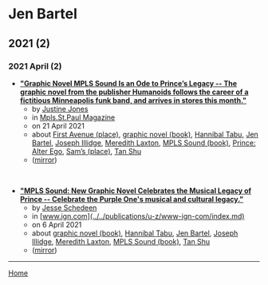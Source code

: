 # Jen Bartel

## 2021 (2)

### 2021 April (2)

 - [**"Graphic Novel MPLS Sound Is an Ode to Prince’s Legacy -- The graphic novel from the publisher Humanoids follows the career of a fictitious Minneapolis funk band, and arrives in stores this month."**](https://mspmag.com/arts-and-culture/graphic-novel-mpls-sound-is-an-ode-to-prince-legacy/)
    - by [Justine Jones](../../authors/justine-jones/index.md)
    - in [Mpls.St.Paul Magazine](../../publications/k-o/mpls-st-paul-magazine/index.md)
    - on 21 April 2021
    - about [First Avenue (place)](../../topics/place/first-avenue/index.md), [graphic novel (book)](../../topics/book/graphic-novel/index.md), [Hannibal Tabu](../../topics/hannibal-tabu/index.md), [Jen Bartel](../../topics/jen-bartel/index.md), [Joseph Illidge](../../topics/joseph-illidge/index.md), [Meredith Laxton](../../topics/meredith-laxton/index.md), [MPLS Sound (book)](../../topics/book/mpls-sound/index.md), [Prince: Alter Ego](../../topics/prince-alter-ego/index.md), [Sam’s (place)](../../topics/place/sam-s/index.md), [Tan Shu](../../topics/tan-shu/index.md)
    - ([mirror](https://web.archive.org/web/*/https://mspmag.com/arts-and-culture/graphic-novel-mpls-sound-is-an-ode-to-prince-legacy/))

<br />

 - [**"MPLS Sound: New Graphic Novel Celebrates the Musical Legacy of Prince -- Celebrate the Purple One's musical and cultural legacy."**](https://www.ign.com/articles/mpls-sound-graphic-novel-preview-prince-music)
    - by [Jesse Schedeen](../../authors/jesse-schedeen/index.md)
    - in [www.ign.com](../../publications/u-z/www-ign-com/index.md)
    - on 6 April 2021
    - about [graphic novel (book)](../../topics/book/graphic-novel/index.md), [Hannibal Tabu](../../topics/hannibal-tabu/index.md), [Jen Bartel](../../topics/jen-bartel/index.md), [Joseph Illidge](../../topics/joseph-illidge/index.md), [Meredith Laxton](../../topics/meredith-laxton/index.md), [MPLS Sound (book)](../../topics/book/mpls-sound/index.md), [Tan Shu](../../topics/tan-shu/index.md)
    - ([mirror](https://web.archive.org/web/*/https://www.ign.com/articles/mpls-sound-graphic-novel-preview-prince-music))

----

[Home](../index.md)

